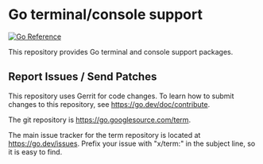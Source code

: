 # Go terminal/console support

[![Go Reference](https://pkg.go.dev/badge/golang.org/x/term.svg)](https://pkg.go.dev/golang.org/x/term)

This repository provides Go terminal and console support packages.

## Report Issues / Send Patches

This repository uses Gerrit for code changes. To learn how to submit changes to
this repository, see https://go.dev/doc/contribute.

The git repository is https://go.googlesource.com/term.

The main issue tracker for the term repository is located at
https://go.dev/issues. Prefix your issue with "x/term:" in the
subject line, so it is easy to find.
